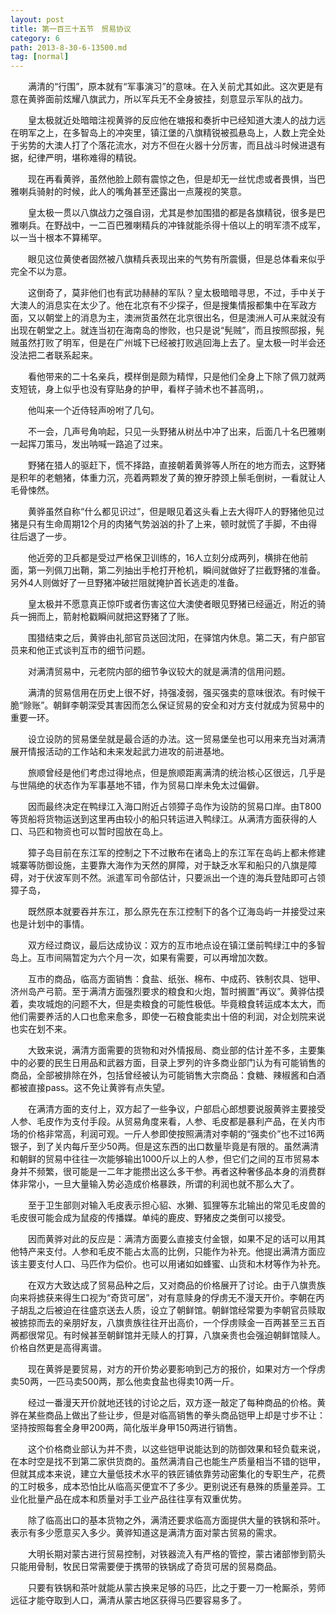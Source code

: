 ```yaml
---
layout: post
title: 第一百三十五节　贸易协议
category: 6
path: 2013-8-30-6-13500.md
tag: [normal]
---
```


　　满清的“行围”，原本就有“军事演习”的意味。在入关前尤其如此。这次更是有意在黄骅面前炫耀八旗武力，所以军兵无不全身披挂，刻意显示军队的战力。

　　皇太极就近处暗暗注视黄骅的反应他在塘报和奏折中已经知道大澳人的战力远在明军之上，在多智岛上的冲突里，镇江堡的八旗精锐被孤悬岛上，人数上完全处于劣势的大澳人打了个落花流水，对方不但在火器十分厉害，而且战斗时候进退有据，纪律严明，堪称难得的精锐。

　　现在再看黄骅，虽然他脸上颇有震惊之色，但是却无一丝忧虑或者畏惧，当巴雅喇兵骑射的时候，此人的嘴角甚至还露出一点蔑视的笑意。

　　皇太极一贯以八旗战力之强自诩，尤其是参加围猎的都是各旗精锐，很多是巴雅喇兵。在野战中，一二百巴雅喇精兵的冲锋就能杀得十倍以上的明军溃不成军，以一当十根本不算稀罕。

　　眼见这位黄使者固然被八旗精兵表现出来的气势有所震慑，但是总体看来似乎完全不以为意。

　　这倒奇了，莫非他们也有武功赫赫的军队？皇太极暗暗寻思，不过，手中关于大澳人的消息实在太少了。他在北京有不少探子，但是搜集情报都集中在军政方面，又以朝堂上的消息为主，澳洲货虽然在北京很出名，但是澳洲人可从来就没有出现在朝堂之上。就连当初在海南岛的惨败，也只是说“髡贼”，而且按照邸报，髡贼虽然打败了明军，但是在广州城下已经被打败逃回海上去了。皇太极一时半会还没法把二者联系起来。

　　看他带来的二十名亲兵，模样倒是颇为精悍，只是他们全身上下除了佩刀就两支短铳，身上似乎也没有穿贴身的护甲，看样子骑术也不甚高明，。

　　他叫来一个近侍轻声吩咐了几句。

　　不一会，几声号角响起，只见一头野猪从树丛中冲了出来，后面几十名巴雅喇一起挥刀策马，发出呐喊一路追了过来。

　　野猪在猎人的驱赶下，慌不择路，直接朝着黄骅等人所在的地方而去，这野猪是积年的老魈猪，体重力沉，亮着两颗发了黄的獠牙脖颈上鬃毛倒树，一看就让人毛骨悚然。

　　黄骅虽然自称“什么都见识过”，但是眼见着这头看上去大得吓人的野猪他见过猪是只有生命周期12个月的肉猪气势汹汹的扑了上来，顿时就慌了手脚，不由得往后退了一步。

　　他近旁的卫兵都是受过严格保卫训练的，16人立刻分成两列，横排在他前面，第一列佩刀出鞘，第二列抽出手枪打开枪机，瞬间就做好了拦截野猪的准备。另外4人则做好了一旦野猪冲破拦阻就掩护首长逃走的准备。

　　皇太极并不愿意真正惊吓或者伤害这位大澳使者眼见野猪已经逼近，附近的骑兵一拥而上，箭射枪戳瞬间就把这野猪了了账。

　　围猎结束之后，黄骅由礼部官员送回沈阳，在驿馆内休息。第二天，有户部官员来和他正式谈判互市的细节问题。

　　对满清贸易中，元老院内部的细节争议较大的就是满清的信用问题。

　　满清的贸易信用在历史上很不好，持强凌弱，强买强卖的意味很浓。有时候干脆“赊账”。朝鲜李朝深受其害因而怎么保证贸易的安全和对方支付就成为贸易中的重要一环。

　　设立设防的贸易堡垒就是最合适的办法。这一贸易堡垒也可以用来充当对满清展开情报活动的工作站和未来发起武力进攻的前进基地。

　　旅顺曾经是他们考虑过得地点，但是旅顺距离满清的统治核心区很远，几乎是与世隔绝的状态作为军事基地不错，作为贸易口岸未免太过偏僻。

　　因而最终决定在鸭绿江入海口附近占领獐子岛作为设防的贸易口岸。由T800等货船将货物运送到这里再由较小的船只转运进入鸭绿江。从满清方面获得的人口、马匹和物资也可以暂时囤放在岛上。

　　獐子岛目前在东江军的控制之下不过散布在诸岛上的东江军在岛屿上都未修建城寨等防御设施，主要靠大海作为天然的屏障，对于缺乏水军和船只的八旗是障碍，对于伏波军则不然。派遣军司令部估计，只要派出一个连的海兵登陆即可占领獐子岛，

　　既然原本就要吞并东江，那么原先在东江控制下的各个辽海岛屿一并接受过来也是计划中的事情。

　　双方经过商议，最后达成协议：双方的互市地点设在镇江堡前鸭绿江中的多智岛上。互市间隔暂定为六个月一次，如果有需要，可以再增加次数。

　　互市的商品，临高方面销售：食盐、纸张、棉布、中成药、铁制农具、铠甲、济州岛产弓箭。至于满清方面强烈要求的粮食和火炮，暂时搁置“再议”。黄骅估摸着，卖攻城炮的问题不大，但是卖粮食的可能性极低。毕竟粮食转运成本太大，而他们需要养活的人口也愈来愈多，即使一石粮食能卖出十倍的利润，对企划院来说也实在划不来。

　　大致来说，满清方面需要的货物和对外情报局、商业部的估计差不多，主要集中的必要的民生日用品和武器方面，目录上罗列的许多商业部门认为有可能销售的商品，全部被排除在外，包括曾经被认为可能销售大宗商品：食糖、辣椒酱和白酒都被直接pass。这不免让黄骅有点失望。

　　在满清方面的支付上，双方起了一些争议，户部启心郎想要说服黄骅主要接受人参、毛皮作为支付手段。从贸易角度来看，人参、毛皮都是暴利产品，在关内市场的价格非常高，利润可观。一斤人参即使按照满清对李朝的“强卖价”也不过16两银子，到了关内每斤至少50两。但是这东西的出口数量毕竟是有限的。虽然满清和朝鲜的贸易中往往一次能够输出1000斤以上的人参，但它们之间的互市贸易本身并不频繁，很可能是一二年才能攒出这么多干参。再者这种奢侈品本身的消费群体非常小，一旦大量输入势必造成价格暴跌，所谓的利润也就不那么大了。

　　至于卫生部则对输入毛皮表示担心貂、水獭、狐狸等东北输出的常见毛皮兽的毛皮很可能会成为鼠疫的传播媒。单纯的鹿皮、野猪皮之类倒可以接受。

　　因而黄骅对此的反应是：满清方面要么直接支付金银，如果不足的话可以用其他特产来支付。人参和毛皮不能占太高的比例，只能作为补充。他提出满清方面应该主要支付人口、马匹作为偿价。也可以用诸如如蜂蜜、山货和木材等作为补充。

　　在双方大致达成了贸易品种之后，又对商品的价格展开了讨论。由于八旗贵族向来将掳获来得生口视为“奇货可居”，对有意赎身的俘虏无不漫天开价。李朝在丙子胡乱之后被迫在往盛京送去人质，设立了朝鲜馆。朝鲜馆经常要为李朝官员赎取被掳掠而去的亲朋好友，八旗贵族往往开出高价，一个俘虏赎金一百两甚至三五百两都很常见。有时候甚至朝鲜馆并无赎人的打算，八旗亲贵也会强迫朝鲜馆赎人。价格自然更是高得离谱。

　　现在黄骅是要贸易，对方的开价势必要影响到己方的报价，如果对方一个俘虏卖50两，一匹马卖500两，那么他卖食盐也得卖10两一斤。

　　经过一番漫天开价就地还钱的讨论之后，双方逐一敲定了每种商品的价格。黄骅在某些商品上做出了些让步，但是对临高销售的拳头商品铠甲上却是寸步不让：坚持按照每套全身甲200两，简化版半身甲150两进行销售。

　　这个价格商业部认为并不贵，以这些铠甲说能达到的防御效果和轻负载来说，在本时空是找不到第二家供货商的。虽然满清自己也能生产质量相当不错的铠甲，但就其成本来说，建立大量低技术水平的铁匠铺依靠劳动密集化的专职生产，花费的工时极多，成本恐怕比从临高买便宜不了多少。更别说还有悬殊的质量差异。工业化批量产品在成本和质量对手工业产品往往享有双重优势。

　　除了临高出口的基本货物之外，满清还要求临高方面提供大量的铁锅和茶叶。表示有多少愿意买入多少。黄骅知道这是满清方面对蒙古贸易的需求。

　　大明长期对蒙古进行贸易控制，对铁器流入有严格的管控，蒙古诸部惨到箭头只能用骨制，牧民日常需要便于携带的铁锅成了奇货可居的贸易商品。

　　只要有铁锅和茶叶就能从蒙古换来足够的马匹，比之于要一刀一枪厮杀，劳师远征才能夺取到人口，满清从蒙古地区获得马匹要容易多了。

